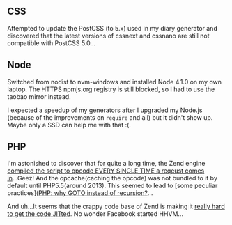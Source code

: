 ## CSS

Attempted to update the PostCSS (to 5.x) used in my diary generator and discovered that the latest versions of cssnext and cssnano are still not compatible with PostCSS 5.0...

## Node

Switched from nodist to nvm-windows and installed Node 4.1.0 on my own laptop. The HTTPS npmjs.org registry is still blocked, so I had to use the taobao mirror instead.

I expected a speedup of my generators after I upgraded my Node.js (because of the improvements on `require` and all) but it didn't show up. Maybe only a SSD can help me with that :(.

## PHP

I'm astonished to discover that for quite a long time, the Zend engine [compiled the script to opcode EVERY SINGLE TIME a reqeust comes in](https://en.wikipedia.org/wiki/PHP#Implementations)...Geez! And the opcache(caching the opcode) was not bundled to it by default until PHP5.5(around 2013). This seemed to lead to [some peculiar practices]([PHP: why GOTO instead of recursion?](https://news.ycombinator.com/item?id=8355697)...

And uh...It seems that the crappy code base of Zend is making it [really hard to get the code JITted](https://news.ycombinator.com/item?id=9122195). No wonder Facebook started HHVM...